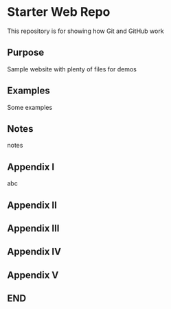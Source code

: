 # Starter Web Repo

This repository is for showing how Git and GitHub work

## Purpose

Sample website with plenty of files for demos

## Examples

Some examples

## Notes

notes

## Appendix I

abc

## Appendix II

## Appendix III

## Appendix IV

## Appendix V

## END
